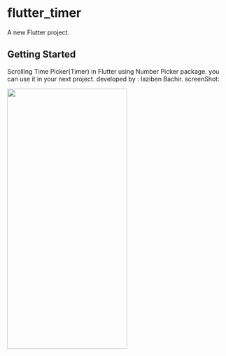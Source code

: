 
# flutter_timer

A new Flutter project.

## Getting Started
Scrolling Time Picker(Timer) in Flutter using Number Picker package. 
you can use it in your next project.
developed by : Iaziben Bachir.
 screenShot:

 <img src="https://github.com/iazibenBachir/flutter_timer/tree/main/assets/flutter_timer_screenShot.gif" alt="" width="274" height="593" >